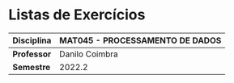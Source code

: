 # Listas de Exercícios

| Disciplina      | MAT045 - PROCESSAMENTO DE DADOS                                   |
| --------------- | ----------------------------------------------------------------- |
| **Professor**   | Danilo Coimbra                                                    |
| **Semestre**    | 2022.2                                                            |